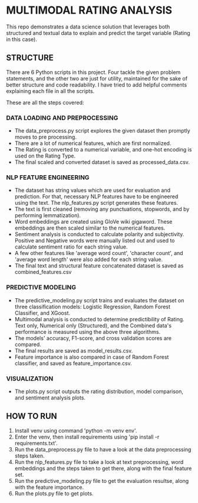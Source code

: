 # MULTIMODAL RATING ANALYSIS #

This repo demonstrates a data science solution that leverages both structured and textual data to explain and predict the target variable (Rating in this case).

## STRUCTURE ##

There are 6 Python scripts in this project. Four tackle the given problem statements, and the other two are just for utility, maintained for the sake of better structure and code readability.
I have tried to add helpful comments explaining each file in all the scripts. 

These are all the steps covered:

### DATA LOADING AND PREPROCESSING ###
- The data_preprocess.py script explores the given dataset then promptly moves to pre processing.
- There are a lot of numerical features, which are first normalized.
- The Rating is converted to a numerical variable, and one-hot encoding is used on the Rating Type.
- The final scaled and converted dataset is saved as processed_data.csv.

### NLP FEATURE ENGINEERING ###
- The dataset has string values which are used for evaluation and prediction. For that, necessary NLP features have to be engineered using the text. The nlp_features.py script generates these features.
- The text is first cleaned (removing any punctuations, stopwords, and by performing lemmatization).
- Word embeddings are created using GloVe wiki gigaword. These embeddings are then scaled similar to the numerical features.
- Sentiment analysis is conducted to calculate polarity and subjectivity. Positive and Negative words were manually listed out and used to calculate sentiment ratio for each string value.
- A few other features like 'average word count', 'character count', and 'average word length' were also added for each string value.
- The final text and structural feature concatenated dataset is saved as combined_features.csv

### PREDICTIVE MODELING ###
- The predictive_modeling.py script trains and evaluates the dataset on three classification models: Logistic Regression, Random Forest Classifier, and XGoost.
- Multimodal analysis is conducted to determine predictibility of Rating. Text only, Numerical only (Structured), and the Combined data's performance is measured using the above three algorithms.
- The models' accuracy, F1-score, and cross validation scores are compared.
- The final results are saved as model_results.csv.
- Feature importance is also compared in case of Random Forest classifier, and saved as feature_importance.csv.

### VISUALIZATION ###
- The plots.py script outputs the rating distribution, model comparison, and sentiment analysis plots.

## HOW TO RUN ##

1. Install venv using command 'python -m venv env'.
2. Enter the venv, then install requirements using 'pip install -r requirements.txt'.
3. Run the data_preprocess.py file to have a look at the data preprocessing steps taken.
4. Run the nlp_features.py file to take a look at text preprocessing, word embeddings and the steps taken to get there, along with the final feature set.
5. Run the predictive_modeling.py file to get the evaluation resultse, along with the feature importance.
6. Run the plots.py file to get plots.

